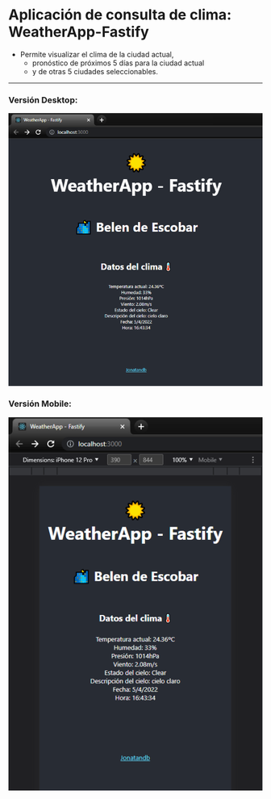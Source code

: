 # Aplicación de consulta de clima: WeatherApp-Fastify

- Permite visualizar el clima de la ciudad actual,
  - pronóstico de próximos 5 días para la ciudad actual
  - y de otras 5 ciudades seleccionables.

---

### Versión Desktop:

![desktop](/frontend/Screenshot_desktop.png)

### Versión Mobile:

![mobile](/frontend/Screenshot_iphone.png)

